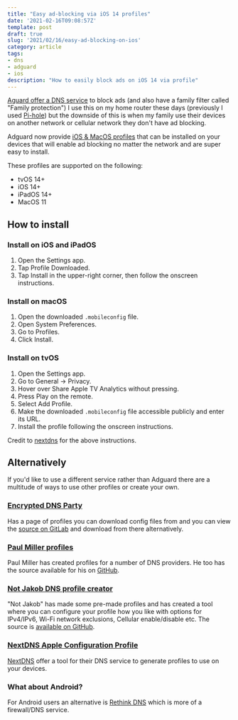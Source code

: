 ```yaml
---
title: "Easy ad-blocking via iOS 14 profiles"
date: '2021-02-16T09:08:57Z'
template: post
draft: true
slug: '2021/02/16/easy-ad-blocking-on-ios'
category: article
tags:
- dns
- adguard
- ios
description: "How to easily block ads on iOS 14 via profile"
--- 
```


[Aguard offer a DNS service](https://adguard.com/en/adguard-dns/overview.html) to block ads (and also have a family filter called "Family protection") I use this on my home router these days (previously I used [Pi-hole](https://andrewford.co.nz/2018/08/03/an-almost-ad-free-household)) but the downside of this is when my family use their devices on another network or cellular network they don't have ad blocking. 

Adguard now provide [iOS & MacOS profiles](https://adguard.com/en/blog/encrypted-dns-ios-14.html) that can be installed on your devices that will enable ad blocking no matter the network and are super easy to install. 

These profiles are supported on the following:

- tvOS 14+
- iOS 14+
- iPadOS 14+
- MacOS 11

## How to install

### Install on iOS and iPadOS
1. Open the Settings app.
2. Tap Profile Downloaded.
3. Tap Install in the upper-right corner, then follow the onscreen instructions.
   

### Install on macOS
1. Open the downloaded `.mobileconfig` file.
2. Open System Preferences.
3. Go to Profiles.
4. Click Install.
   
### Install on tvOS
1. Open the Settings app.
2. Go to General → Privacy.
3. Hover over Share Apple TV Analytics without pressing.
4. Press Play on the remote.
5. Select Add Profile.
6. Make the downloaded `.mobileconfig` file accessible publicly and enter its URL.
7. Install the profile following the onscreen instructions.

Credit to [nextdns](https://apple.nextdns.io) for the above instructions.

## Alternatively

If you'd like to use a different service rather than Adguard there are a multitude of ways to use other profiles or create your own. 

### [Encrypted DNS Party](https://encrypted-dns.party)

Has a page of profiles you can download config files from and you can view the [source on GitLab](https://gitlab.com/nitrohorse/ios14-encrypted-dns-mobileconfigs) and download from there alternatively.


### [Paul Miller profiles](https://paulmillr.com/posts/encrypted-dns/)

Paul Miller has created profiles for a number of DNS providers. He too has the source available for his on [GitHub](https://github.com/paulmillr/encrypted-dns).

### [Not Jakob DNS profile creator](https://dns.notjakob.com)

"Not Jakob" has made some pre-made profiles and has created a tool where you can configure your profile how you like with options for IPv4/IPv6, Wi-Fi network exclusions, Cellular enable/disable etc. The source is [available on GitHub](https://github.com/fyr77/dns-mobileconfig).

### [NextDNS Apple Configuration Profile](https://apple.nextdns.io)

[NextDNS](https://nextdns.io) offer a tool for their DNS service to generate profiles to use on your devices. 

### What about Android?

For Android users an alternative is [Rethink DNS](https://www.bravedns.com) which is more of a firewall/DNS service.

